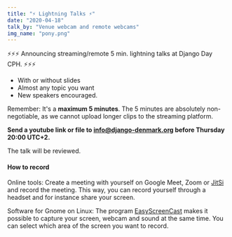 ```yaml
---
title: "⚡ Lightning Talks ⚡"
date: "2020-04-18"
talk_by: "Venue webcam and remote webcams"
img_name: "pony.png"
---
```


⚡⚡⚡ Announcing streaming/remote 5 min. lightning talks at Django Day CPH. ⚡⚡⚡

* With or without slides
* Almost any topic you want
* New speakers encouraged.

Remember: It's a **maximum 5 minutes**. The 5 minutes are absolutely non-negotiable, as we cannot upload longer clips to the streaming platform.

**Send a youtube link or file to info@django-denmark.org before Thursday 20:00 UTC+2.**

The talk will be reviewed.

#### How to record

Online tools: Create a meeting with yourself on Google Meet, Zoom or [JitSi](https://meet.jit.si/) and record the meeting. This way, you can record yourself through a headset and for instance share your screen.

Software for Gnome on Linux: The program [EasyScreenCast](https://github.com/EasyScreenCast/EasyScreenCast) makes it possible to capture your screen, webcam and sound at the same time. You can select which area of the screen you want to record.
